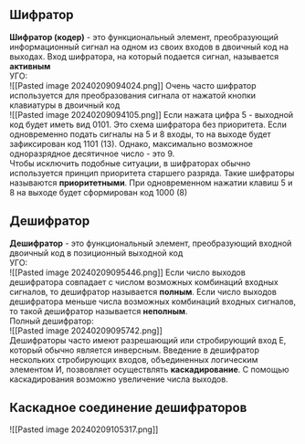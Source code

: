 ## Шифратор
**Шифратор (кодер)** - это функциональный элемент, преобразующий информационный сигнал на одном из своих входов в двоичный код на выходах. Вход шифратора, на который подается сигнал, называется **активным**  
УГО:  
![[Pasted image 20240209094024.png]]
Очень часто шифратор используется для преобразования сигнала от нажатой кнопки клавиатуры в двоичный код  
![[Pasted image 20240209094105.png]]
Если нажата цифра 5 - выходной код будет иметь вид 0101. Это схема шифратора без приоритета. Если одновременно подать сигналы на 5 и 8 входы, то на выходе будет зафиксирован код 1101 (13). Однако, максимально возможное одноразрядное десятичное число - это 9.  
Чтобы исключить подобные ситуации, в шифраторах обычно используется принцип приоритета старшего разряда. Такие шифраторы называются **приоритетными**. При одновременном нажатии клавиш 5 и 8 на выходе будет сформирован код 1000 (8)  
## Дешифратор
**Дешифратор** - это функциональный элемент, преобразующий входной двоичный код в позиционный выходной код  
УГО:  
![[Pasted image 20240209095446.png]]
Если число выходов дешифратора совпадает с числом возможных комбинаций входных сигналов, то дешифратор называется **полным**. Если число выходов дешифратора меньше числа возможных комбинаций входных сигналов, то такой дешифратор называется **неполным**.  
Полный дешифратор:  
![[Pasted image 20240209095742.png]]  
Дешифраторы часто имеют разрешающий или стробирующий вход E, который обычно является инверсным. Введение в дешифратор нескольких стробирующих входов, объединенных логическим элементом И, позвовляет осуществлять **каскадирование**. С помощью каскадирования возможно увеличение числа выходов.  
## Каскадное соединение дешифраторов
![[Pasted image 20240209105317.png]]  